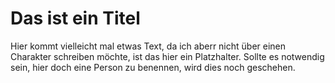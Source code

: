 # Das ist ein Titel

Hier kommt vielleicht mal etwas Text, da ich aberr nicht über einen Charakter schreiben möchte, ist das hier ein Platzhalter. Sollte es notwendig sein, hier doch eine Person zu benennen, wird dies noch geschehen.
